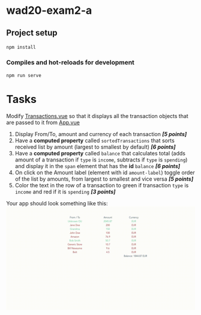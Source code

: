 # wad20-exam2-a

## Project setup
```
npm install
```

### Compiles and hot-reloads for development
```
npm run serve
```


# Tasks

Modify [Transactions.vue](./src/components/Transactions.vue)
 so that it displays all the transaction objects that are passed to it from [App.vue](./src/App.vue)

1. Display From/To, amount and currency of each transaction _**[5 points]**_
2. Have a **computed property** called `sortedTransactions` 
that sorts received list by amount (largest to smallest by default) _**[6 points]**_
3. Have a **computed property** called `balance` that calculates 
total (adds amount of a transaction if `type` is `income`, 
subtracts if `type` is `spending`) and display it in the `span`
 element that has the **id** `balance` _**[6 points]**_
4. On click on the Amount label (element with id `amount-label`) 
toggle order of the list by amounts, from largest to smallest and vice versa _**[5 points]**_
5. Color the text in the row of a transaction to green if 
transaction `type` is `income` and red if it is `spending` _**[3 points]**_

Your app should look something like this:
![screenshot](./src/assets/screenshot.gif)

